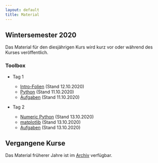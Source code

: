 ```yaml
---
layout: default
title: Material
---
```



## Wintersemester 2020

Das Material für den diesjährigen Kurs wird kurz vor oder während des
Kurses veröffentlich.

### Toolbox
- Tag 1
    - [Intro-Folien](files/archive/2020/intro.pdf) (Stand 12.10.2020)
    - [Python](files/archive/2020/python.html) (Stand 11.10.2020)
    - [Aufgaben](files/archive/2020/exercises-toolbox-1.zip) (Stand 11.10.2020)

- Tag 2
    - [Numeric Python](files/archive/2020/numeric-python.html) (Stand 13.10.2020)
    - [matplotlib](files/archive/2020/matplotlib.html) (Stand 13.10.2020)
    - [Aufgaben](files/archive/2020/exercises-toolbox-2.zip) (Stand 13.10.2020)

<!--
- Tag 3
    - [Scientific Python](files/archive/2020/scientific-python.html) (Stand 25.10.2020)
    - [uncertainties](files/archive/2020/uncertainties.html) (Stand 25.10.2020)
    - [Aufgaben](files/archive/2020/exercises-toolbox-3.zip) (Stand 25.10.2020)

- Tag 4
    - [Unix](files/archive/2020/unix.pdf) (Stand 26.10.2020)
    - [Make](files/archive/2020/make.pdf) (Stand 26.10.2020)
    - [Aufgaben](files/archive/2020/exercises-toolbox-4.zip) (Stand 27.10.2020)

- Tag 5
    - [git](files/archive/2020/git.pdf) (Stand 27.10.2020)
    - [Aufgaben](files/archive/2020/exercises-toolbox-5.zip) (Stand 27.10.2020)


### LaTeX

- [Folien](files/archive/2020/latex.pdf) (Stand 30.10.2020)
- [LaTeX Vorlage für Protokolle](files/archive/2020/latex-template.zip) (Stand 4.10.2020)
- [Aufgaben Tag 1](files/archive/2020/exercises-latex-1.zip) (Stand 30.10.2020)
- [Aufgaben Tag 2](files/archive/2020/exercises-latex-2.zip) (Stand 01.10.2020)
- [Aufgaben Tag 3](files/archive/2020/exercises-latex-3.zip) (Stand 02.10.2020)
- [Aufgaben Tag 5](files/archive/2020/exercises-latex-5.zip) (Stand 04.10.2020)
--->
## Vergangene Kurse

Das Material früherer Jahre ist im [Archiv](archive.html) verfügbar.

